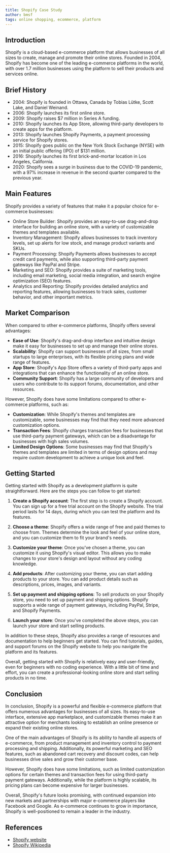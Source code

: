 ```yaml
---
title: Shopify Case Study
author: bmsf
tags: online shopping, ecommerce, platform
---
```


## Introduction

Shopify is a cloud-based e-commerce platform that allows businesses of all sizes to create, manage and promote their online stores. Founded in 2004, Shopify has become one of the leading e-commerce platforms in the world, with over 1.7 million businesses using the platform to sell their products and services online.

## Brief History


- 2004: Shopify is founded in Ottawa, Canada by Tobias Lütke, Scott Lake, and Daniel Weinand.
- 2006: Shopify launches its first online store.
- 2009: Shopify raises $7 million in Series A funding.
- 2010: Shopify launches its App Store, allowing third-party developers to create apps for the platform.
- 2013: Shopify launches Shopify Payments, a payment processing service for Shopify stores.
- 2015: Shopify goes public on the New York Stock Exchange (NYSE) with an initial public offering (IPO) of $131 million.
- 2016: Shopify launches its first brick-and-mortar location in Los Angeles, California.
- 2020: Shopify sees a surge in business due to the COVID-19 pandemic, with a 97% increase in revenue in the second quarter compared to the previous year.

## Main Features

Shopify provides a variety of features that make it a popular choice for e-commerce businesses:

- Online Store Builder: Shopify provides an easy-to-use drag-and-drop interface for building an online store, with a variety of customizable themes and templates available.
- Inventory Management: Shopify allows businesses to track inventory levels, set up alerts for low stock, and manage product variants and SKUs.
- Payment Processing: Shopify Payments allows businesses to accept credit card payments, while also supporting third-party payment gateways like PayPal and Stripe.
- Marketing and SEO: Shopify provides a suite of marketing tools, including email marketing, social media integration, and search engine optimization (SEO) features.
- Analytics and Reporting: Shopify provides detailed analytics and reporting features, allowing businesses to track sales, customer behavior, and other important metrics.

## Market Comparison

When compared to other e-commerce platforms, Shopify offers several advantages:

- **Ease of Use**: Shopify's drag-and-drop interface and intuitive design make it easy for businesses to set up and manage their online stores.
- **Scalability**: Shopify can support businesses of all sizes, from small startups to large enterprises, with its flexible pricing plans and wide range of features.
- **App Store**: Shopify's App Store offers a variety of third-party apps and integrations that can enhance the functionality of an online store.
- **Community Support**: Shopify has a large community of developers and users who contribute to its support forums, documentation, and other resources.

However, Shopify does have some limitations compared to other e-commerce platforms, such as:

- **Customization**: While Shopify's themes and templates are customizable, some businesses may find that they need more advanced customization options.
- **Transaction Fees**: Shopify charges transaction fees for businesses that use third-party payment gateways, which can be a disadvantage for businesses with high sales volumes.
- **Limited Design Options**: Some businesses may find that Shopify's themes and templates are limited in terms of design options and may require custom development to achieve a unique look and feel.


## Getting Started

Getting started with Shopify as a development platform is quite straightforward. Here are the steps you can follow to get started:

1. **Create a Shopify account**: The first step is to create a Shopify account. You can sign up for a free trial account on the Shopify website. The trial period lasts for 14 days, during which you can test the platform and its features.

2. **Choose a theme**: Shopify offers a wide range of free and paid themes to choose from. Themes determine the look and feel of your online store, and you can customize them to fit your brand's needs.

3. **Customize your theme**: Once you've chosen a theme, you can customize it using Shopify's visual editor. This allows you to make changes to your store's design and layout without any coding knowledge.

4. **Add products**: After customizing your theme, you can start adding products to your store. You can add product details such as descriptions, prices, images, and variants.

5. **Set up payment and shipping options**: To sell products on your Shopify store, you need to set up payment and shipping options. Shopify supports a wide range of payment gateways, including PayPal, Stripe, and Shopify Payments.

6. **Launch your store**: Once you've completed the above steps, you can launch your store and start selling products.

In addition to these steps, Shopify also provides a range of resources and documentation to help beginners get started. You can find tutorials, guides, and support forums on the Shopify website to help you navigate the platform and its features.

Overall, getting started with Shopify is relatively easy and user-friendly, even for beginners with no coding experience. With a little bit of time and effort, you can create a professional-looking online store and start selling products in no time.

## Conclusion

In conclusion, Shopify is a powerful and flexible e-commerce platform that offers numerous advantages for businesses of all sizes. Its easy-to-use interface, extensive app marketplace, and customizable themes make it an attractive option for merchants looking to establish an online presence or expand their existing online stores.

One of the main advantages of Shopify is its ability to handle all aspects of e-commerce, from product management and inventory control to payment processing and shipping. Additionally, its powerful marketing and SEO features, such as abandoned cart recovery and discount codes, can help businesses drive sales and grow their customer base.

However, Shopify does have some limitations, such as limited customization options for certain themes and transaction fees for using third-party payment gateways. Additionally, while the platform is highly scalable, its pricing plans can become expensive for larger businesses.

Overall, Shopify's future looks promising, with continued expansion into new markets and partnerships with major e-commerce players like Facebook and Google. As e-commerce continues to grow in importance, Shopify is well-positioned to remain a leader in the industry.

## References

- [Shopify website](https://www.shopify.com)
- [Shopify Wikipedia](https://en.wikipedia.org/wiki/Shopify)
